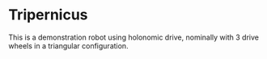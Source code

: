 # Tripernicus

This is a demonstration robot using holonomic drive, nominally with 3 drive wheels in a triangular configuration.
